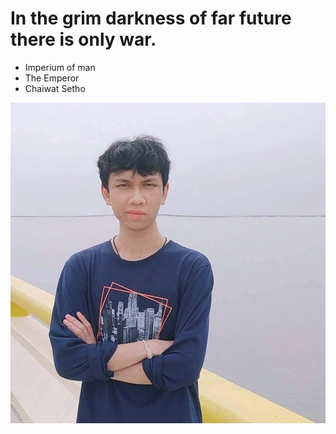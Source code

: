 # In the grim darkness of far future there is only war.

- Imperium of man
 - The Emperor
  - Chaiwat Setho

![The Emperor](img/the_emperor.jpg)
